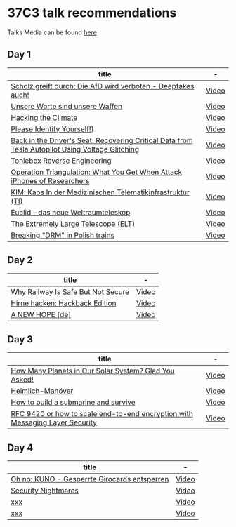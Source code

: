 # 37C3 talk recommendations

Talks Media can be found [here](https://media.ccc.de/c/37c3)


## Day 1

| title | - |
|---|---|
|[Scholz greift durch: Die AfD wird verboten - Deepfakes auch!](https://fahrplan.events.ccc.de/congress/2023/fahrplan/events/12345.html) |[Video](https://media.ccc.de/v/37c3-12345-scholz_greift_durch_die_afd_wird_verboten_-_deepfakes_auch)|
|[Unsere Worte sind unsere Waffen](https://fahrplan.events.ccc.de/congress/2023/fahrplan/events/12008.html) |[Video](https://media.ccc.de/v/37c3-12008-unsere_worte_sind_unsere_waffen)|
|[Hacking the Climate](https://fahrplan.events.ccc.de/congress/2023/fahrplan/events/11870.html) |[Video](https://media.ccc.de/v/37c3-11870-hacking_the_climate)|
|[Please Identify Yourself!](https://fahrplan.events.ccc.de/congress/2023/fahrplan/events/12004.html)) |[Video](https://media.ccc.de/v/37c3-12004-please_identify_yourself)|
|[Back in the Driver's Seat: Recovering Critical Data from Tesla Autopilot Using Voltage Glitching](https://fahrplan.events.ccc.de/congress/2023/fahrplan/events/12144.html) |[Video](https://media.ccc.de/v/37c3-12144-back_in_the_driver_s_seat_recovering_critical_data_from_tesla_autopilot_using_voltage_glitching)|
|[Toniebox Reverse Engineering](https://fahrplan.events.ccc.de/congress/2023/fahrplan/events/11993.html) |[Video](https://media.ccc.de/v/37c3-11993-toniebox_reverse_engineering)|
|[Operation Triangulation: What You Get When Attack iPhones of Researchers](https://fahrplan.events.ccc.de/congress/2023/fahrplan/events/11859.html) |[Video](https://media.ccc.de/v/37c3-11859-operation_triangulation_what_you_get_when_attack_iphones_of_researchers)|
|[KIM: Kaos In der Medizinischen Telematikinfrastruktur (TI)](https://fahrplan.events.ccc.de/congress/2023/fahrplan/events/12030.html) |[Video](https://media.ccc.de/v/37c3-12030-kim_kaos_in_der_medizinischen_telematikinfrastruktur_ti)|
|[Euclid – das neue Weltraumteleskop](https://fahrplan.events.ccc.de/congress/2023/fahrplan/events/12182.html) |[Video](https://media.ccc.de/v/37c3-12182-euclid_das_neue_weltraumteleskop)|
|[The Extremely Large Telescope (ELT)](https://fahrplan.events.ccc.de/congress/2023/fahrplan/events/12020.html) |[Video](https://media.ccc.de/v/37c3-12020-the_extremely_large_telescope_elt)|
|[Breaking "DRM" in Polish trains](https://fahrplan.events.ccc.de/congress/2023/fahrplan/events/12142.html) |[Video](https://media.ccc.de/v/37c3-12142-breaking_drm_in_polish_trains)|

## Day 2

| title | - |
|---|---|
|[Why Railway Is Safe But Not Secure](https://fahrplan.events.ccc.de/congress/2023/fahrplan/events/11717.html) |[Video](https://media.ccc.de/v/37c3-11717-why_railway_is_safe_but_not_secure)|
|[Hirne hacken: Hackback Edition](https://fahrplan.events.ccc.de/congress/2023/fahrplan/events/12134.html) |[Video](https://media.ccc.de/v/37c3-12134-hirne_hacken_hackback_edition)|
|[A NEW HOPE [de]](https://fahrplan.events.ccc.de/congress/2023/fahrplan/events/11904.html) |[Video](https://media.ccc.de/v/37c3-11904-a_new_hope_de)|

## Day 3

| title | - |
|---|---|
|[How Many Planets in Our Solar System? Glad You Asked!](https://fahrplan.events.ccc.de/congress/2023/fahrplan/events/11734.html) |[Video](https://media.ccc.de/v/37c3-11734-how_many_planets_in_our_solar_system_glad_you_asked)|
|[Heimlich-Manöver](https://fahrplan.events.ccc.de/congress/2023/fahrplan/events/11689.html) |[Video](https://media.ccc.de/v/37c3-11689-heimlich-manover)|
|[How to build a submarine and survive](https://fahrplan.events.ccc.de/congress/2023/fahrplan/events/11828.html) |[Video](https://media.ccc.de/v/37c3-11828-how_to_build_a_submarine_and_survive)|
|[RFC 9420 or how to scale end-to-end encryption with Messaging Layer Security](https://fahrplan.events.ccc.de/congress/2023/fahrplan/events/12064.html) |[Video](https://media.ccc.de/v/37c3-12064-rfc_9420_or_how_to_scale_end-to-end_encryption_with_messaging_layer_security)|

## Day 4

| title | - |
|---|---|
|[Oh no: KUNO - Gesperrte Girocards entsperren](https://fahrplan.events.ccc.de/congress/2023/fahrplan/events/11826.html) |[Video](https://media.ccc.de/v/37c3-11826-oh_no_kuno_-_gesperrte_girocards_entsperren)|
|[Security Nightmares](https://fahrplan.events.ccc.de/congress/2023/fahrplan/events/12224.html) |[Video](https://media.ccc.de/v/37c3-12224-security_nightmares)|
|[xxx](xxx) |[Video]()|
|[xxx](xxx) |[Video]()|
